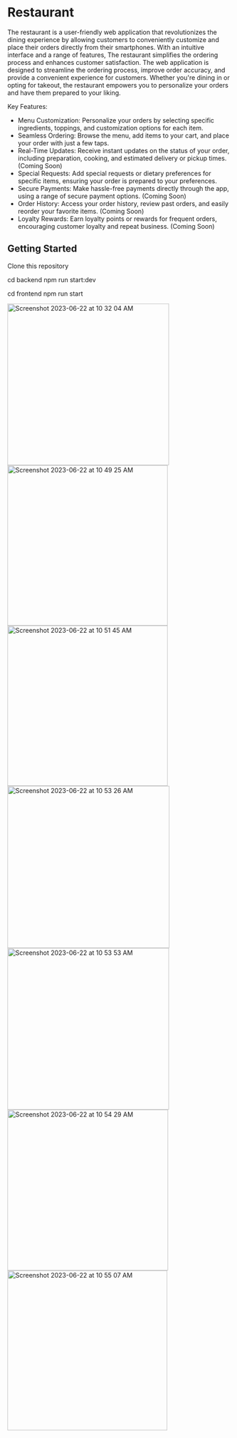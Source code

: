 # Restaurant

The restaurant is a user-friendly web application that revolutionizes the dining experience by allowing customers to conveniently customize and place their orders directly from their smartphones. With an intuitive interface and a range of features, The restaurant simplifies the ordering process and enhances customer satisfaction.
The web application is designed to streamline the ordering process, improve order accuracy, and provide a convenient experience for customers. Whether you're dining in or opting for takeout, the restaurant empowers you to personalize your orders and have them prepared to your liking.

Key Features:
- Menu Customization: Personalize your orders by selecting specific ingredients, toppings, and customization options for each item.
- Seamless Ordering: Browse the menu, add items to your cart, and place your order with just a few taps.
- Real-Time Updates: Receive instant updates on the status of your order, including preparation, cooking, and estimated delivery or pickup times. (Coming Soon)
- Special Requests: Add special requests or dietary preferences for specific items, ensuring your order is prepared to your preferences.
- Secure Payments: Make hassle-free payments directly through the app, using a range of secure payment options. (Coming Soon)
- Order History: Access your order history, review past orders, and easily reorder your favorite items. (Coming Soon)
- Loyalty Rewards: Earn loyalty points or rewards for frequent orders, encouraging customer loyalty and repeat business. (Coming Soon)

## Getting Started

Clone this repository

cd backend
npm run start:dev

cd frontend
npm run start

<img width="363" alt="Screenshot 2023-06-22 at 10 32 04 AM" src="https://github.com/olasunkanmi-SE/restaurant/assets/60177090/e5602acd-788b-4274-88bf-1b60755da07d">

<img width="360" alt="Screenshot 2023-06-22 at 10 49 25 AM" src="https://github.com/olasunkanmi-SE/restaurant/assets/60177090/55685caf-f6a4-4150-a92e-96506b21aca4">

<img width="360" alt="Screenshot 2023-06-22 at 10 51 45 AM" src="https://github.com/olasunkanmi-SE/restaurant/assets/60177090/5660845f-81c3-4f5b-b943-113877b592f8">

<img width="364" alt="Screenshot 2023-06-22 at 10 53 26 AM" src="https://github.com/olasunkanmi-SE/restaurant/assets/60177090/6ac5c682-d398-4c6a-9f60-6d9979a16c98">

<img width="363" alt="Screenshot 2023-06-22 at 10 53 53 AM" src="https://github.com/olasunkanmi-SE/restaurant/assets/60177090/882d5f21-3af2-4b5b-9953-8ccbfa16b2a1">

<img width="361" alt="Screenshot 2023-06-22 at 10 54 29 AM" src="https://github.com/olasunkanmi-SE/restaurant/assets/60177090/4dde348e-5a33-49f3-a2ea-4d166394aba1">

<img width="359" alt="Screenshot 2023-06-22 at 10 55 07 AM" src="https://github.com/olasunkanmi-SE/restaurant/assets/60177090/f8a4c014-3cec-4c77-9f73-e878b532b6e0">








